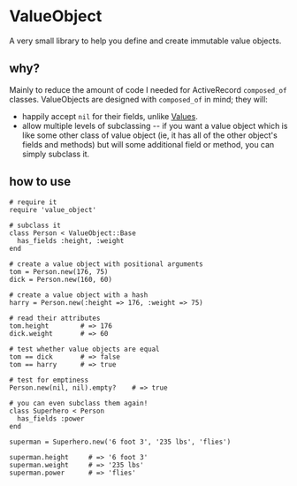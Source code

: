 # ValueObject

A very small library to help you define and create immutable value objects.

## why?

Mainly to reduce the amount of code I needed for ActiveRecord `composed_of` classes.
ValueObjects are designed with `composed_of` in mind; they will:

* happily accept `nil` for their fields, unlike [Values](https://github.com/tcrayford/Values).
* allow multiple levels of subclassing -- if you want a value object
which is like some other class of value object (ie, it has all of the other object's fields
and methods) but will some additional field or method, you can simply subclass it.

## how to use

    # require it
    require 'value_object'

    # subclass it
    class Person < ValueObject::Base
      has_fields :height, :weight
    end

    # create a value object with positional arguments
    tom = Person.new(176, 75)
    dick = Person.new(160, 60)

    # create a value object with a hash
    harry = Person.new(:height => 176, :weight => 75)
    
    # read their attributes
    tom.height        # => 176
    dick.weight       # => 60

    # test whether value objects are equal
    tom == dick       # => false
    tom == harry      # => true

    # test for emptiness
    Person.new(nil, nil).empty?    # => true

    # you can even subclass them again!
    class Superhero < Person
      has_fields :power
    end

    superman = Superhero.new('6 foot 3', '235 lbs', 'flies')

    superman.height     # => '6 foot 3'
    superman.weight     # => '235 lbs'
    superman.power      # => 'flies'
